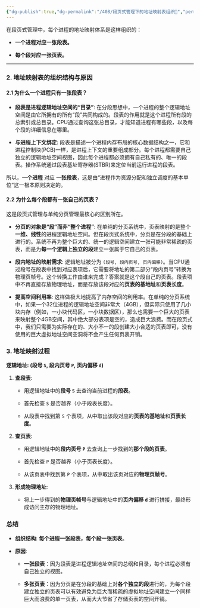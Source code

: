 ```yaml
---
{"dg-publish":true,"dg-permalink":"/408/段页式管理下的地址映射表组织🥰","permalink":"/408/段页式管理下的地址映射表组织🥰/"}
---
```



在段页式管理中，每个进程的地址映射体系是这样组织的：

- **一个进程对应一张段表。**
    
- **每个段对应一张页表。**
    

---

### 2. 地址映射表的组织结构与原因

#### 2.1 为什么一个进程只有一张段表？

- **段表是进程逻辑地址空间的“目录”**: 在分段思想中，一个进程的整个逻辑地址空间是由它所拥有的所有“段”共同构成的。段表的作用就是这个进程所有段的总索引或总目录。CPU通过查询这张总目录，才能知道进程有哪些段，以及每个段的详细信息在哪里。
    
- **与进程上下文绑定**: 段表是描述一个进程内存布局的核心数据结构之一，它和进程控制块(PCB)一样，是进程上下文的重要组成部分。每个进程都需要自己独立的逻辑地址空间视图，因此每个进程都必须拥有自己私有的、唯一的段表。操作系统通过段表基址寄存器(STBR)来定位当前运行进程的段表。
    

所以，**一个进程** 对应 **一张段表**，这是由“进程作为资源分配和独立调度的基本单位”这一根本原则决定的。

#### 2.2 为什么每个段都有一张自己的页表？

这是段页式管理与单纯分页管理最核心的区别所在。

- **分页的对象是“段”而非“整个进程”**: 在单纯的分页系统中，页表映射的是整个**一维、线性**的进程逻辑地址空间。但在段页式系统中，分页是在分段的基础上进行的。系统不再为整个巨大的、统一的逻辑空间建立一张可能非常稀疏的页表，而是为**每一个逻辑上独立的段**建立一张属于它自己的页表。
    
- **段内地址的映射需求**: 逻辑地址被分为 `(段号, 段内页号, 页内偏移)`。当CPU通过段号在段表中找到对应表项后，它需要将地址的第二部分“段内页号”转换为物理页帧号。这个转换工作由谁来完成？答案就是这个段自己的页表。段表项中不再直接存放物理地址，而是存放该段对应的**页表的基地址**和**页表长度**。
    
- **提高空间利用率**: 这样做极大地提高了内存空间的利用率。在单纯的分页系统中，如果一个32位进程的逻辑地址空间非常大（4GB），但实际只使用了几小块内存（例如，一小块代码区，一小块数据区），那么也需要一个巨大的页表来映射整个4GB空间，其中绝大部分表项是空的，造成巨大浪费。而在段页式中，我们只需要为实际存在的、大小不一的段创建大小合适的页表即可，没有使用的巨大虚拟地址空间空洞将不会产生任何页表开销。
    

### 3. 地址映射过程


**逻辑地址: (段号 `S`, 段内页号 `P`, 页内偏移 `d`)**

1. **查段表**:
    
    - 用逻辑地址中的**段号 `S`** 去查询当前进程的**段表**。
        
    - 首先检查 `S` 是否越界（小于段表长度）。
        
    - 从段表中找到第 `S` 个表项，从中取出该段对应的**页表的基地址**和**页表长度**。
        
2. **查页表**:
    
    - 用逻辑地址中的**段内页号 `P`** 去查询上一步找到的**那个段的页表**。
        
    - 首先检查 `P` 是否越界（小于页表长度）。
        
    - 从该页表中找到第 `P` 个表项，从中取出该页对应的**物理页帧号**。
        
3. **形成物理地址**:
    
    - 将上一步得到的**物理页帧号**与逻辑地址中的**页内偏移 `d`** 进行拼接，最终形成访问主存的物理地址。
        

### 总结

- **组织结构**: **每个进程一张段表，每个段一张页表**。
    
- **原因**:
    
    - **一张段表**：因为段表是进程逻辑地址空间的总纲和目录，每个进程必须有自己独立的视图。
        
    - **多张页表**：因为分页是在分段的基础上对**各个独立的段**进行的，为每个段建立独立的页表可以有效避免为巨大而稀疏的虚拟地址空间建立一个同样巨大而浪费的单一页表，从而大大节省了存储页表的空间开销。